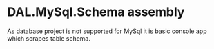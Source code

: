 # DAL.MySql.Schema assembly #

As database project is not supported for MySql it is basic console app which scrapes table schema.
